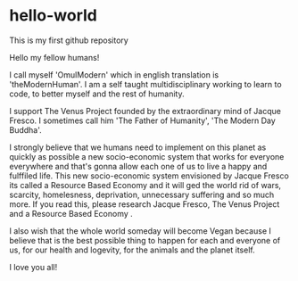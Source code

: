 # hello-world
This is my first github repository

Hello my fellow humans!

I call myself 'OmulModern' which in english translation is 'theModernHuman'.
I am a self taught multidisciplinary working to learn to code, to better myself and the rest of humanity.

I support The Venus Project founded by the extraordinary mind of Jacque Fresco. I sometimes call him 'The Father of Humanity', 'The Modern Day Buddha'.

I strongly believe that we humans need to implement on this planet as quickly as possible a new socio-economic system that works for everyone everywhere and that's gonna allow each one of us to live a happy and fulffiled life. This new socio-economic system envisioned by Jacque Fresco its called a Resource Based Economy and it will ged the world rid of wars, scarcity, homelesness, deprivation, unnecessary suffering and so much more.
If you read this, please research Jacque Fresco, The Venus Project and a Resource Based Economy .

I also wish that the whole world someday will become Vegan because I believe that is the best possible thing to happen for each and everyone of us, for our health and logevity, for the animals and the planet itself.

I love you all!
